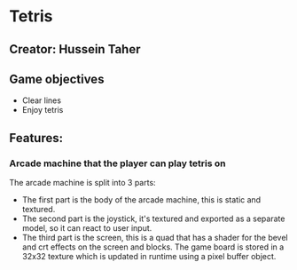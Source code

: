# Tetris

## Creator: Hussein Taher

## Game objectives
- Clear lines
- Enjoy tetris

## Features:
### Arcade machine that the player can play tetris on
The arcade machine is split into 3 parts:
- The first part is the body of the arcade machine, this is static and textured.
- The second part is the joystick, it's textured and exported as a separate model, so it can react to user input.
- The third part is the screen, this is a quad that has a shader for the bevel and crt effects on the screen and blocks.
The game board is stored in a 32x32 texture which is updated in runtime using a pixel buffer object.

